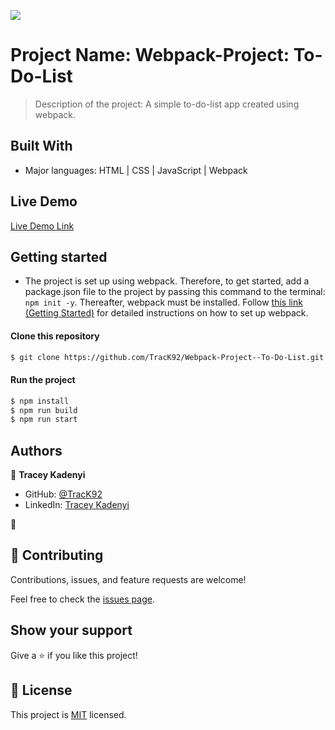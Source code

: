 ![](https://img.shields.io/badge/Microverse-blueviolet)

# Project Name: Webpack-Project: To-Do-List

> Description of the project: A simple to-do-list app created using webpack.  


## Built With

- Major languages: HTML | CSS | JavaScript | Webpack

## Live Demo
[Live Demo Link](https://track92.github.io/Webpack-Project--To-Do-List/)

## Getting started

- The project is set up using webpack. Therefore, to get started, add a package.json file to the project by passing this command to the terminal: ``npm init -y``. Thereafter, webpack must be installed. Follow [this link (Getting Started)](https://webpack.js.org/guides/getting-started/#basic-setup) for detailed instructions on how to set up webpack. 

#### Clone this repository

```bash
$ git clone https://github.com/TracK92/Webpack-Project--To-Do-List.git
```

#### Run the project

```bash
$ npm install
$ npm run build
$ npm run start
```


## Authors

👤 **Tracey Kadenyi**

- GitHub: [@TracK92](https://github.com/TracK92)
- LinkedIn: [Tracey Kadenyi](https://www.linkedin.com/in/tracy-kadenyi-9bb90287)

👤
## 🤝 Contributing

Contributions, issues, and feature requests are welcome!

Feel free to check the [issues page](../../issues/).

## Show your support

Give a ⭐️ if you like this project!

## 📝 License

This project is [MIT](./MIT.md) licensed.
